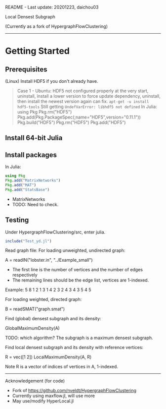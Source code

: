 README - Last update: 20201223, daichou03

Local Densest Subgraph

(Currently as a fork of HypergraphFlowClustering)

------

# Getting Started

## Prerequisites
(Linux) Install HDF5 if you don't already have.

> Case 1 - Ubuntu: HDF5 not configured properly at the very start, uninstall, install a lower version to force update dependency, uninstall, then install the newest version again can fix.
> `apt-get -u install hdf5-tools`
> Still getting `UndefVarError: libhdf5 not defined`
> In Julia:
> using Pkg
> Pkg.rm("HDF5")
> Pkg.add(Pkg.PackageSpec(;name="HDF5",version="0.11.1"))
> Pkg.build("HDF5")
> Pkg.rm("HDF5")
> Pkg.add("HDF5")

## Install 64-bit Julia

## Install packages
In Julia:
```julia
using Pkg
Pkg.add("MatrixNetworks")
Pkg.add("MAT")
Pkg.add("StatsBase")
```
* MatrixNetworks
* TODO: Need to check.

## Testing
Under HypergraphFlowClustering/src, enter julia.
```julia
include("Test_yd.jl")
```

Read graph file:
For loading unweighted, undirected graph:

A = readIN("lobster.in", "../Example_small")

- The first line is the number of vertices and the number of edges respectively
- The remaining lines should be the edge list, vertices are 1-indexed.

Example:
5 8
1 2
1 3
1 4
2 3
2 4
3 4
3 5
4 5

For loading weighted, directed graph:

B = readSMAT("graph.smat")

Find (global) densest subgraph and its density:

GlobalMaximumDensity(A)

TODO: which algorithm?
The subgraph is a maximum densest subgraph.

Find local densest subgraph and its density with reference vertices:

R = vec([1 2])
LocalMaximumDensity(A, R)

Note R is a vector of indices of vertices in A, 1-indexed.

------
Acknowledgement (for code)

- Fork of https://github.com/nveldt/HypergraphFlowClustering
- Currently using maxflow.jl, will use more
- May use/modify HyperLocal.jl
